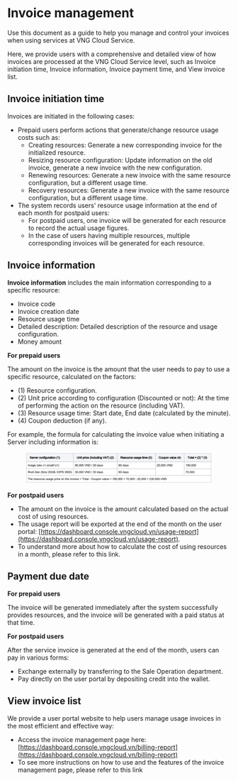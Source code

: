 # Invoice management

Use this document as a guide to help you manage and control your invoices when using services at VNG Cloud Service.&#x20;

Here, we provide users with a comprehensive and detailed view of how invoices are processed at the VNG Cloud Service level, such as Invoice initiation time, Invoice information, Invoice payment time, and View invoice list.

## Invoice initiation time

Invoices are initiated in the following cases:&#x20;

* Prepaid users perform actions that generate/change resource usage costs such as:&#x20;
  * Creating resources: Generate a new corresponding invoice for the initialized resource.
  * Resizing resource configuration: Update information on the old invoice, generate a new invoice with the new configuration.
  * Renewing resources: Generate a new invoice with the same resource configuration, but a different usage time.
  * Recovery resources: Generate a new invoice with the same resource configuration, but a different usage time.
* The system records users' resource usage information at the end of each month for postpaid users:
  * For postpaid users, one invoice will be generated for each resource to record the actual usage figures.
  * In the case of users having multiple resources, multiple corresponding invoices will be generated for each resource.

## Invoice information

**Invoice information** includes the main information corresponding to a specific resource:&#x20;

* Invoice code&#x20;
* Invoice creation date&#x20;
* Resource usage time&#x20;
* Detailed description: Detailed description of the resource and usage configuration.
* Money amount&#x20;

**For prepaid users**

The amount on the invoice is the amount that the user needs to pay to use a specific resource, calculated on the factors:&#x20;

* (1) Resource configuration.
* (2) Unit price according to configuration (Discounted or not): At the time of performing the action on the resource (including VAT).
* (3) Resource usage time: Start date, End date (calculated by the minute).
* (4) Coupon deduction (if any).

For example, the formula for calculating the invoice value when initiating a Server including information is:

<figure><img src="../../.gitbook/assets/image (2) (1) (1) (1) (1) (1) (1) (1) (1) (1) (1) (1) (1) (1) (1) (1) (1) (1) (1) (1).png" alt=""><figcaption></figcaption></figure>

**For postpaid users**&#x20;

* The amount on the invoice is the amount calculated based on the actual cost of using resources.
* The usage report will be exported at the end of the month on the user portal: [https://dashboard.console.vngcloud.vn/usage-report](https://dashboard.console.vngcloud.vn/usage-report).
* To understand more about how to calculate the cost of using resources in a month, please refer to this link.

## Payment due date&#x20;

**For prepaid users**

The invoice will be generated immediately after the system successfully provides resources, and the invoice will be generated with a paid status at that time.&#x20;

**For postpaid users**

After the service invoice is generated at the end of the month, users can pay in various forms:

* Exchange externally by transferring to the Sale Operation department.
* Pay directly on the user portal by depositing credit into the wallet.

## View invoice list&#x20;

We provide a user portal website to help users manage usage invoices in the most efficient and effective way:&#x20;

* Access the invoice management page here: [https://dashboard.console.vngcloud.vn/billing-report](https://dashboard.console.vngcloud.vn/billing-report)
* To see more instructions on how to use and the features of the invoice management page, please refer to this link
